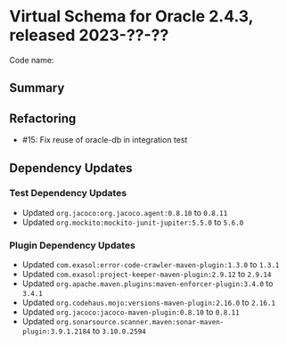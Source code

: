 # Virtual Schema for Oracle 2.4.3, released 2023-??-??

Code name:

## Summary

## Refactoring

* #15: Fix reuse of oracle-db in integration test

## Dependency Updates

### Test Dependency Updates

* Updated `org.jacoco:org.jacoco.agent:0.8.10` to `0.8.11`
* Updated `org.mockito:mockito-junit-jupiter:5.5.0` to `5.6.0`

### Plugin Dependency Updates

* Updated `com.exasol:error-code-crawler-maven-plugin:1.3.0` to `1.3.1`
* Updated `com.exasol:project-keeper-maven-plugin:2.9.12` to `2.9.14`
* Updated `org.apache.maven.plugins:maven-enforcer-plugin:3.4.0` to `3.4.1`
* Updated `org.codehaus.mojo:versions-maven-plugin:2.16.0` to `2.16.1`
* Updated `org.jacoco:jacoco-maven-plugin:0.8.10` to `0.8.11`
* Updated `org.sonarsource.scanner.maven:sonar-maven-plugin:3.9.1.2184` to `3.10.0.2594`
